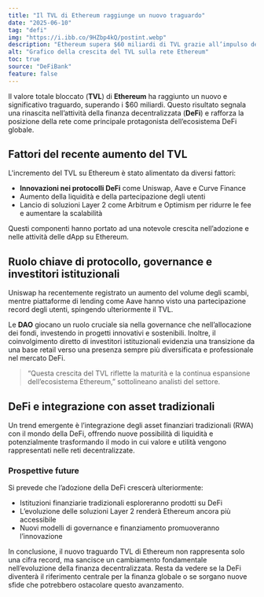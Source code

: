 ```yaml
---
title: "Il TVL di Ethereum raggiunge un nuovo traguardo"
date: "2025-06-10"
tag: "defi"
img: "https://i.ibb.co/9HZbp4kQ/postint.webp"
description: "Ethereum supera $60 miliardi di TVL grazie all’impulso dell’attività DeFi."
alt: "Grafico della crescita del TVL sulla rete Ethereum"
toc: true
source: "DeFiBank"
feature: false
---
```


Il valore totale bloccato (**TVL**) di **Ethereum** ha raggiunto un nuovo e significativo traguardo, superando i $60 miliardi. Questo risultato segnala una rinascita nell’attività della finanza decentralizzata (**DeFi**) e rafforza la posizione della rete come principale protagonista dell’ecosistema DeFi globale.

## Fattori del recente aumento del TVL

L'incremento del TVL su Ethereum è stato alimentato da diversi fattori:

- **Innovazioni nei protocolli DeFi** come Uniswap, Aave e Curve Finance
- Aumento della liquidità e della partecipazione degli utenti
- Lancio di soluzioni Layer 2 come Arbitrum e Optimism per ridurre le fee e aumentare la scalabilità

Questi componenti hanno portato ad una notevole crescita nell’adozione e nelle attività delle dApp su Ethereum.

## Ruolo chiave di protocollo, governance e investitori istituzionali

Uniswap ha recentemente registrato un aumento del volume degli scambi, mentre piattaforme di lending come Aave hanno visto una partecipazione record degli utenti, spingendo ulteriormente il TVL.

Le **DAO** giocano un ruolo cruciale sia nella governance che nell’allocazione dei fondi, investendo in progetti innovativi e sostenibili. Inoltre, il coinvolgimento diretto di investitori istituzionali evidenzia una transizione da una base retail verso una presenza sempre più diversificata e professionale nel mercato DeFi.

> “Questa crescita del TVL riflette la maturità e la continua espansione dell’ecosistema Ethereum,” sottolineano analisti del settore.

## DeFi e integrazione con asset tradizionali

Un trend emergente è l’integrazione degli asset finanziari tradizionali (RWA) con il mondo della DeFi, offrendo nuove possibilità di liquidità e potenzialmente trasformando il modo in cui valore e utilità vengono rappresentati nelle reti decentralizzate.

### Prospettive future

Si prevede che l’adozione della DeFi crescerà ulteriormente:

- Istituzioni finanziarie tradizionali esploreranno prodotti su DeFi
- L’evoluzione delle soluzioni Layer 2 renderà Ethereum ancora più accessibile
- Nuovi modelli di governance e finanziamento promuoveranno l’innovazione

In conclusione, il nuovo traguardo TVL di Ethereum non rappresenta solo una cifra record, ma sancisce un cambiamento fondamentale nell’evoluzione della finanza decentralizzata. Resta da vedere se la DeFi diventerà il riferimento centrale per la finanza globale o se sorgano nuove sfide che potrebbero ostacolare questo avanzamento.